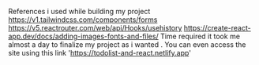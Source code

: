 References i used while building my project
https://v1.tailwindcss.com/components/forms
https://v5.reactrouter.com/web/api/Hooks/usehistory
https://create-react-app.dev/docs/adding-images-fonts-and-files/
Time required it took me almost a day to finalize my project as i wanted .
You can even access the site using this link 'https://todolist-and-react.netlify.app'
